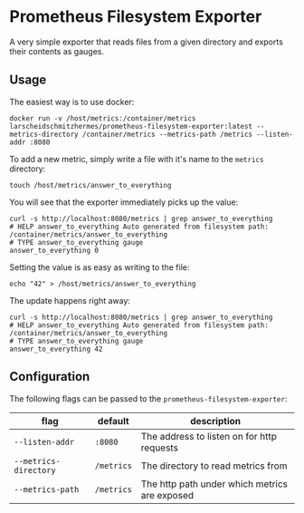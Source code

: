 # Prometheus Filesystem Exporter
A very simple exporter that reads files from a given directory and exports their contents as gauges.

## Usage

The easiest way is to use docker:

```shell
docker run -v /host/metrics:/container/metrics larscheidschmitzhermes/prometheus-filesystem-exporter:latest --metrics-directory /container/metrics --metrics-path /metrics --listen-addr :8080
```

To add a new metric, simply write a file with it's name to the `metrics` directory:

```shell
touch /host/metrics/answer_to_everything
```

You will see that the exporter immediately picks up the value:

```shell
curl -s http://localhost:8080/metrics | grep answer_to_everything
# HELP answer_to_everything Auto generated from filesystem path: /container/metrics/answer_to_everything
# TYPE answer_to_everything gauge
answer_to_everything 0
```

Setting the value is as easy as writing to the file:

```shell
echo "42" > /host/metrics/answer_to_everything
```

The update happens right away:

```shell
curl -s http://localhost:8080/metrics | grep answer_to_everything
# HELP answer_to_everything Auto generated from filesystem path: /container/metrics/answer_to_everything
# TYPE answer_to_everything gauge
answer_to_everything 42
```

## Configuration

The following flags can be passed to the `prometheus-filesystem-exporter`:

| flag                  | default   | description   |
| ---                   | ---       | ---           |
| `--listen-addr`         | `:8080`     | The address to listen on for http requests
| `--metrics-directory`   | `/metrics`  | The directory to read metrics from |
| `--metrics-path`        | `/metrics`  | The http path under which metrics are exposed